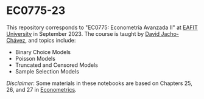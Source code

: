 # EC0775-23
 This repository corresponds to "EC0775: Econometría Avanzada II" at [EAFIT University](https://www.eafit.edu.co/) in September 2023. The course is taught by [David Jacho-Chávez](https://www.davidjachochavez.org/), and topics include:
 * Binary Choice Models
 * Poisson Models
 * Truncated and Censored Models
 * Sample Selection Models

 *Disclaimer*: Some materials in these notebooks are based on Chapters 25, 26, and 27 in [Econometrics](https://users.ssc.wisc.edu/~bhansen/econometrics/).
